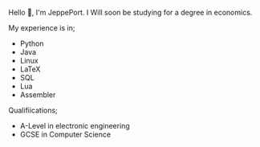 Hello 👋, I'm JeppePort. 
I Will soon be studying for a degree in economics.

My experience is in;
 - Python
 - Java
 - Linux
 - LaTeX
 - SQL
 - Lua
 - Assembler

Qualifiications;

 - A-Level in electronic engineering
 - GCSE in Computer Science

